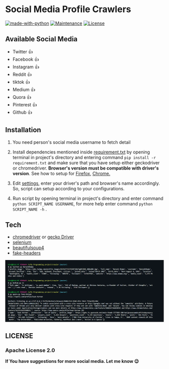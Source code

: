 # Social Media Profile Crawlers


[![made-with-python](https://img.shields.io/badge/Made%20with-Python-1f425f.svg)](https://www.python.org/)
[![Maintenance](https://img.shields.io/badge/Maintained%3F-yes-green.svg)](hhttps://github.com/shaikhsajid1111/social-media-profile-scrapers/graphs/commit-activity)
[![License](https://img.shields.io/badge/License-Apache%202.0-blue.svg)](https://opensource.org/licenses/Apache-2.0)







## Available Social Media
- Twitter :+1:
- Facebook :+1:
- Instagram :+1:
- Reddit :+1:   
- tiktok :+1:
- Medium :+1:
- Quora :+1:
- Pinterest :+1:
- Github :+1:



## Installation

1. You need person's social media username to fetch detail

1. Install dependencies mentioned inside [requirement.txt](requirement.txt) by opening terminal in project's directory and entering command ```pip install -r requirement.txt``` and make sure that you have setup either geckodriver or chromedriver. 
 **Browser's version must be compatible with driver's version**. See how to setup for [Firefox](https://stackoverflow.com/questions/42204897/how-to-setup-selenium-python-environment-for-firefox), [Chrome.](https://chromedriver.chromium.org/getting-started)

1. Edit [settings](settings.py), enter your driver's path and browser's name accordingly. So, script can setup according to your configurations.

1. Run script by opening terminal in project's directory and enter command ```python SCRIPT_NAME USERNAME```, for more help enter command ```python SCRIPT_NAME -h``` . 


## Tech

- [chromedriver](https://chromedriver.chromium.org) or [gecko Driver](https://github.com/mozilla/geckodriver/releases)
- [selenium](https://selenium-python.readthedocs.io/installation.html)
- [beautifulsoup4](https://pypi.org/project/beautifulsoup4/)
- [fake-headers](https://pypi.org/project/fake-headers/)   



![Screenshot](screenshots/screenshot1.PNG)





## LICENSE 

### Apache License 2.0                                 

**If You have suggestions for more social media. Let me know :wink:**


